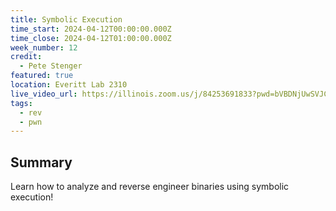 ```yaml
---
title: Symbolic Execution
time_start: 2024-04-12T00:00:00.000Z
time_close: 2024-04-12T01:00:00.000Z
week_number: 12
credit:
  - Pete Stenger
featured: true
location: Everitt Lab 2310
live_video_url: https://illinois.zoom.us/j/84253691833?pwd=bVBDNjUwSVJCdDkxOHk2MWRCcGxzdz09
tags:
  - rev
  - pwn
---
```

## Summary

Learn how to analyze and reverse engineer binaries using symbolic execution!